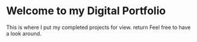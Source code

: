 # Welcome to my Digital Portfolio

This is where I put my completed projects for view.  return
Feel free to have a look around.
